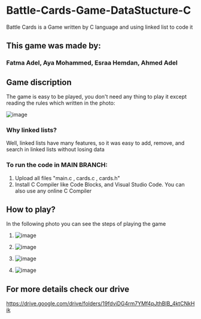 # Battle-Cards-Game-DataStucture-C
Battle Cards is a Game written by C language and using linked list to code it

## This game was made by:
### Fatma Adel, Aya Mohammed, Esraa Hemdan, Ahmed Adel

## Game discription 
The game is easy to be played, you don't need any thing to play it except reading the rules which written in the photo:

![image](https://user-images.githubusercontent.com/68230239/166138392-3bec79de-24e7-42af-a239-f39121426c0b.png)

### Why linked lists?
Well, linked lists have many features, so it was easy to add, remove, and search in linked lists without losing data

### To run the code in MAIN BRANCH:
1) Upload all files "main.c , cards.c , cards.h"
2) Install C Compiler like Code Blocks, and Visual Studio Code. You can also use any online C Compiler


## How to play?
In the following photo you can see the steps of playing the game 

1) ![image](https://user-images.githubusercontent.com/68230239/166160435-3e4e5b22-a8fd-4ebe-a942-57a6e7071e29.png)

2) ![image](https://user-images.githubusercontent.com/68230239/166160336-99054e8b-c412-4931-921c-8951c50bad9b.png)

3) ![image](https://user-images.githubusercontent.com/68230239/166160362-b8550f81-bde1-4631-84ca-a3c4077612d9.png)

4) ![image](https://user-images.githubusercontent.com/68230239/166160382-89a633c5-88d1-4264-9a8f-431b03186872.png)


## For more details check our drive
https://drive.google.com/drive/folders/19fdviDG4rm7YMf4pJthBlB_4ktCNkHik
